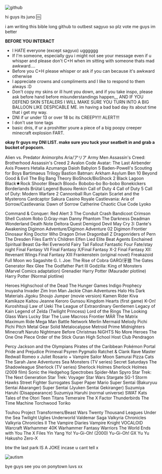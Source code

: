 ![github](https://github.com/nastyoldhorse/nastyoldhorse/assets/155399375/ad1ff8c1-febe-4aa9-bfae-5517d794c044)

hi guys its juno :cool:

i am writing this bible long github to outbest sagyuo so plz vote me guys im better

**BEFORE YOU INTERACT**

- I HATE everyone (except sagyuo) ugggggg
- If I'm someone, especially gyu i might not see your message even if u whisper and please don't C+H when im sitting with someone thats mad awkward....
- Before you C+H please whisper or ask if you can because it's awkward otherwise
- I appreciate crowns and compliments and I like to respond to them always :D
- Don't copy my skins or ill hunt you down, and if you take inspo, please ask before hand before misunderstandings happen,,, AND IF YOU DEFEND SKIN STEALERS I WILL MAKE SURE YOU TURN INTO A BIG BALLOON LIKE DESPICABLE ME. im having a bad bad day its about time that i get my way.
- DNI if ur under 13 or over 18 bc its CREEPY!!! ALERT!!!
- I don't use tone tags
- basic dnis, if ur a proshitter youre a piece of a big poopy creeper minecraft explosion FART.

**okay fr guys my DNI LIST. make sure you tuck your seatbelt in and grab a bucket of popcorn.**

Alien vs. Predator
Animorphs
Aria/アリア
Army Men
Assassin's Creed: Brotherhood
Assassin's Creed 2
Avalon Code
Avatar: The Last Airbender
Axis Powers Hetalia
Azumanga Daioh
Babylon 5
Baden-Powell's Scouting for Boys
Bartimaeus Trilogy
Bastion
Batman: Arkham Asylum
Ben 10
Beyond Good & Evil
The Big Bang Theory
BioShock/BioShock 2
Black Lagoon
Black★Rock Shooter
Bleach
Blood+
Bobobo-bo Bo-bobo
Bonekickers
Borderlands
Brütal Legend
Busou Renkin
Call of Duty 4
Call of Duty 5
Call of Duty: Modern Warfare 2
Cannonball Run
Captain Scarlet and the Mysterons
Cardcaptor Sakura
Casino Royale
Castlevania: Aria of Sorrow/Castlevania: Dawn of Sorrow
Catherine
Chaotic
Clue
Code Lyoko

Command & Conquer: Red Alert 3
The Conduit
Crash Bandicoot
Crimson Shell
Custom Robo
D.Gray-man
Danny Phantom
The Darkness
Deadman Wonderland
Death Note
Deltora Quest
Demigod
Devil May Cry 3: Dante's Awakening
Digimon Adventure/Digimon Adventure 02
Digimon Frontier
Dinosaur King
Doctor Who
Dragon Drive
Dragonball Z
Dragonriders of Pern
The Dresden Files
Earth's Children
Elfen Lied
Elite Beat Agents
Enchained Spiritual Beast Ga-Rei
Everworld
Fairy Tail
Fallout
Fantastic Four
Fate/stay night
Final Fantasy VII
Final Fantasy X/Final Fantasy X-2
Final Fantasy XII: Revenant Wings
Final Fantasy XIII
Frankenstein (original novel)
Freakazoid
Full Moon wo Sagashite
G. I. Joe: The Rise of Cobra
GARO/牙狼
The Gates
Generator Rex
Glee
The Godfather Part III
Godzilla: King of Monsters (Marvel Comics adaptation)
Grenadier
Harry Potter (Maurader plotline)
Harry Potter (Normal plotline)

Heroes
Highschool of the Dead
The Hunger Games
Indigo Prophecy
Inuyasha
Invader Zim
Iron Man
Jackie Chan Adventures
Halo
His Dark Materials
Jigoku Shoujo
Jumper (movie version)
Kamen Rider Kiva
Kamikaze Kaitou Jeanne
Keroro Gunsou
Kingdom Hearts (first game)
K-On!
Kuroshitsuji
Law of Ueki
The League of Extraordinary Gentlemen
Legacy of Kain
Legend of Zelda (Twilight Princess)
Lord of the Rings
The Looking Glass Wars
Lucky Star
The Luxe
Macross Frontier
MÄR
The Matrix
Maximum Ride
Mega Man Battle Network
Merlin
Mermaid Melody Pichi Pichi Pitch
Metal Gear Solid
Metalocalypse
Metroid Prime
Midnighters
Minecraft
Naruto
Nightmare Before Christmas
NiGHTS
No More Heroes
The One
One Piece
Order of the Stick
Ouran High School Host Club
Pendragon

Percy Jackson and the Olympians
Pirates of the Caribbean
Pokémon
Portal
Pride and Prejudice
Primeval
Psyren
Pygmalio
Ratchet & Clank
Rave Master
Redwall
Romeo x Juliet
Rosario + Vampire
Sailor Moon
Samurai Pizza Cats
The Sarah Jane Adventures
Sea Monsters (TV series)
Secret Saturdays
The Shadowleague
Sherlock (TV series)
Sherlock Holmes
Sherlock Holmes (2009 film)
Sonic the Hedgehog
Spectrobes
Spider-Man
Spyro
Star Trek: The Next Generation
Star Trek: Voyager
Star Wars
Stargate SG-1
Storm Hawks
Street Fighter
Surrogates
Super Paper Mario
Super Sentai (Bakuryuu Sentai Abaranger)
Super Sentai (Jyuken Sentai Gekiranger)
Suzumiya Haruhi (Disappearance)
Suzumiya Haruhi (normal universe)
SWAT Kats
Tales of the Otori
Teen Titans
Temeraire
The X Factor
Thunderbirds
The Time Machine
Torchwood
Toriko

Touhou Project
Transformers/Beast Wars
Twenty Thousand Leagues Under the Sea
Twilight
Uglies
Underworld
Valdemar Saga
Valkyria Chronicles
Valkyria Chronicles II
The Vampire Diaries
Vampire Knight
VOCALOID
Warcraft
Warhammer 40K
Warhammer Fantasy
Warriors
The World Ends with You
The X Files
Yin Yang Yo!
Yu-Gi-Oh! (2000)
Yu-Gi-Oh! GX
Yu Yu Hakusho
Zero-X

btw the last park IS A JOKE incase u cant tell x

![autism](https://github.com/nastyoldhorse/nastyoldhorse/assets/155399375/f7d98364-4c12-4398-8e78-7f26d43c7b8e)

bye guys see you on ponytown luvs xx
